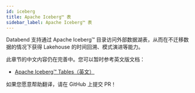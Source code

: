 ```yaml
---
id: iceberg
title: Apache Iceberg™ 表
sidebar_label: Apache Iceberg™ 表
---
```


Databend 支持通过 Apache Iceberg™ 目录访问外部数据湖表，从而在不迁移数据的情况下获得 Lakehouse 的时间回溯、模式演进等能力。

此章节的中文内容仍在完善中。您可以暂时参考英文版文档：

- [Apache Iceberg™ Tables（英文）](https://docs.databend.com/sql/sql-reference/00-sql-reference/30-table-engines/iceberg)

如果您愿意帮助翻译，请在 GitHub 上提交 PR！

